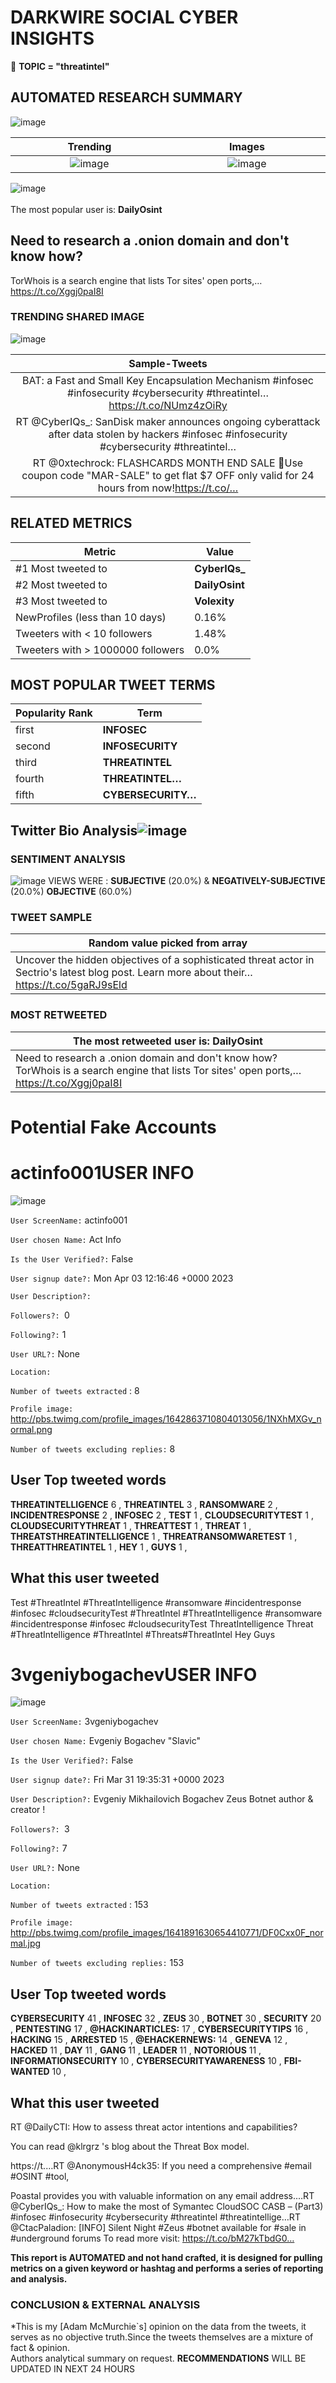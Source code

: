 # DARKWIRE SOCIAL CYBER INSIGHTS 
&#x1F34E; **TOPIC = "threatintel"**

## AUTOMATED RESEARCH SUMMARY
  ![image](darkLogo.png)   

|  Trending  |   Images | 
:-------------------------:|:-------------------------:
|  ![image](assets/threatintel/imageFile1.jpg)     <img width=200/> | ![image](assets/threatintel/imageFile2.jpg) <img width=200/> |   
 
 
![image](assets/threatintel/TWEETS.png)
<br></br>
The most popular user is: **DailyOsint**  
 

## Need to research a .onion domain and don't know how?

TorWhois is a search engine that lists Tor sites' open ports,… https://t.co/Xggj0paI8I 

  




### TRENDING SHARED IMAGE

![image](assets/threatintel/twitterPostedImage.png)



|                **Sample-Tweets**        |
| :-------------: |
| BAT: a Fast and Small Key Encapsulation Mechanism #infosec #infosecurity #cybersecurity #threatintel… https://t.co/NUmz4zOiRy |
| RT @CyberIQs_: SanDisk maker announces ongoing cyberattack after data stolen by hackers #infosec #infosecurity #cybersecurity #threatintel… |
| RT @0xtechrock: FLASHCARDS MONTH END SALE 🚨Use coupon code "MAR-SALE" to get flat $7 OFF only valid for 24 hours from now!https://t.co/… |

## RELATED METRICS<br>
| Metric | Value |
| ------------- | ------------- |
| #1 Most tweeted to  | **CyberIQs_** |
| #2 Most tweeted to  | **DailyOsint** |
| #3 Most tweeted to  | **Volexity** |
| NewProfiles (less than 10 days) | 0.16%  |
| Tweeters with < 10 followers  | 1.48%|
| Tweeters with > 1000000 followers  | 0.0%  |



## MOST POPULAR TWEET TERMS 


| Popularity Rank  | Term |
| ------------- | ------------- |
| first  | **INFOSEC**  |
| second  | **INFOSECURITY**  |
| third  | **THREATINTEL** |
| fourth  | **THREATINTEL…**  |
| fifth  | **CYBERSECURITY…**  |


## Twitter Bio Analysis![image](assets/threatintel/BIO.png)
### SENTIMENT ANALYSIS
![image](assets/threatintel/sentiment.png)
VIEWS WERE : **SUBJECTIVE**  (20.0%) & **NEGATIVELY-SUBJECTIVE** (20.0%) **OBJECTIVE** (60.0%)

### TWEET SAMPLE 
| Random value picked from array |
| ------------- |
|Uncover the hidden objectives of a sophisticated threat actor in Sectrio's latest blog post. Learn more about their… https://t.co/5gaRJ9sEld |

### MOST RETWEETED 

| The most retweeted user is: **DailyOsint**  |
| ------------- |
| Need to research a .onion domain and don't know how?TorWhois is a search engine that lists Tor sites' open ports,… https://t.co/Xggj0paI8I |

# Potential Fake Accounts
 
# actinfo001USER INFO
![image](http://pbs.twimg.com/profile_images/1642863710804013056/1NXhMXGv_normal.png)
 
`User ScreenName:` actinfo001 
 
`User chosen Name:` Act Info 
 
`Is the User Verified?:` False 
 
`User signup date?:` Mon Apr 03 12:16:46 +0000 2023 
 
`User Description?:`  
 
`Followers?: `0 
 
`Following?:` 1 
 
`User URL?:` None 
 
`Location:`  
 
`Number of tweets extracted`  : 8 
 
`Profile image:` http://pbs.twimg.com/profile_images/1642863710804013056/1NXhMXGv_normal.png 
 
`Number of tweets excluding replies:` 8 
 

 

 
## User Top tweeted words 
 
**THREATINTELLIGENCE** 6 , **THREATINTEL** 3 , **RANSOMWARE** 2 , **INCIDENTRESPONSE** 2 , **INFOSEC** 2 , **TEST** 1 , **CLOUDSECURITYTEST** 1 , **CLOUDSECURITYTHREAT** 1 , **THREATTEST** 1 , **THREAT** 1 , **THREATSTHREATINTELLIGENCE** 1 , **THREATRANSOMWARETEST** 1 , **THREATTHREATINTEL** 1 , **HEY** 1 , **GUYS** 1 , 
 
## What this user tweeted
 
Test #ThreatIntel #ThreatIntelligence #ransomware #incidentresponse #infosec #cloudsecurityTest
#ThreatIntel  #ThreatIntelligence #ransomware #incidentresponse #infosec  #cloudsecurityTest ThreatIntelligence Threat
#ThreatIntelligence 
#ThreatIntel
#Threats#ThreatIntel 
Hey Guys
 
# 3vgeniybogachevUSER INFO
![image](http://pbs.twimg.com/profile_images/1641891630654410771/DF0Cxx0F_normal.jpg)
 
`User ScreenName:` 3vgeniybogachev 
 
`User chosen Name:` Evgeniy Bogachev "Slavic" 
 
`Is the User Verified?:` False 
 
`User signup date?:` Fri Mar 31 19:35:31 +0000 2023 
 
`User Description?:` Evgeniy Mikhailovich Bogachev 
Zeus Botnet author & creator ! 
 
`Followers?: `3 
 
`Following?:` 7 
 
`User URL?:` None 
 
`Location:`  
 
`Number of tweets extracted`  : 153 
 
`Profile image:` http://pbs.twimg.com/profile_images/1641891630654410771/DF0Cxx0F_normal.jpg 
 
`Number of tweets excluding replies:` 153 
 

 

 
## User Top tweeted words 
 
**CYBERSECURITY** 41 , **INFOSEC** 32 , **ZEUS** 30 , **BOTNET** 30 , **SECURITY** 20 , **PENTESTING** 17 , **@HACKINARTICLES:** 17 , **CYBERSECURITYTIPS** 16 , **HACKING** 15 , **ARRESTED** 15 , **@EHACKERNEWS:** 14 , **GENEVA** 12 , **HACKED** 11 , **DAY** 11 , **GANG** 11 , **LEADER** 11 , **NOTORIOUS** 11 , **INFORMATIONSECURITY** 10 , **CYBERSECURITYAWARENESS** 10 , **FBI-WANTED** 10 , 
 
## What this user tweeted
 
RT @DailyCTI: How to assess threat actor intentions and capabilities?

You can read @klrgrz 's blog about the Threat Box model.

https://t.…RT @AnonymousH4ck35: If you need a comprehensive #email #OSINT #tool,

Poastal provides you with valuable information on any email address.…RT @CyberIQs_: How to make the most of Symantec CloudSOC CASB – (Part3) #infosec #infosecurity #cybersecurity #threatintel #threatintellige…RT @CtacPaladion: [INFO] Silent Night #Zeus #botnet available for #sale in #underground forums
To read more visit: https://t.co/bM27kTbdG0…
 

<b> This report is AUTOMATED and not hand crafted, it is designed for pulling metrics on a given keyword or hashtag and performs a series of reporting and analysis.</b>  
### CONCLUSION & EXTERNAL ANALYSIS

*This is my [Adam McMurchie`s] opinion on the data from the tweets, it serves as no objective truth.Since the tweets themselves are a mixture of fact & opinion.<br>
Authors analytical summary on request.
**RECOMMENDATIONS** WILL BE UPDATED IN NEXT  24 HOURS <br>